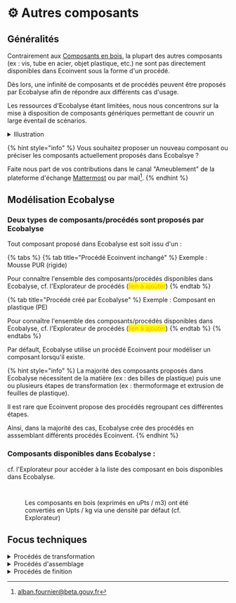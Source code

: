 # ⚙️ Autres composants

## Généralités

Contrairement aux [Composants en bois](composants-en-bois.md), la plupart des autres composants (ex : vis, tube en acier, objet plastique, etc.) ne sont pas directement disponibles dans Ecoinvent sous la forme d'un procédé.&#x20;

Dès lors, une infinité de composants et de procédés peuvent être proposés par Ecobalyse afin de répondre aux différents cas d'usage. &#x20;

Les ressources d'Ecobalyse étant limitées, nous nous concentrons sur la mise à disposition de composants génériques permettant de couvrir un large éventail de scénarios. &#x20;

<details>

<summary>Illustration</summary>

De nombreux objets sont constitués de polyethylene (plastique) tels que des sacs de congélation, des jouets pour enfants tels que les LEGO, des tuyaux d'arrosage, de la vaisselle réutilisable, etc.&#x20;

Pour modéliser ces composants constitués de polyethylene, Ecobalyse a créé un composant générique ayant les caractéristiques suivantes :&#x20;

* Nom = Composant plastique (PE) :flag\_fr: / Plastic frame (PE) :flag\_gb:
* Détails =&#x20;
  * Production de 1,06 kg de billes de plastique (PE) \
    (_procédé Ecoinvent = market for polyethylene, high density, granulate, GLO_)\
    \+
  * Thermorformage et Extrusion de 1kg de feuilles de plastique \
    (_procédé Ecoinvent = market for extrusion of plastic sheets and thermoforming, inline, GLO_)

</details>

{% hint style="info" %}
Vous souhaitez proposer un nouveau composant ou préciser les composants actuellement proposés dans Ecobalsye ?&#x20;

Faite nous part de vos contributions dans le canal "Ameublement" de la plateforme d'échange [Mattermost](https://fabrique-numerique.gitbook.io/ecobalyse/communaute) ou par mail[^1].&#x20;
{% endhint %}

## Modélisation Ecobalyse

### Deux types de composants/procédés sont proposés par Ecobalyse

Tout composant proposé dans Ecobalyse est soit issu d'un :&#x20;

{% tabs %}
{% tab title="Procédé Ecoinvent inchangé" %}
Exemple : Mousse PUR (rigide)

Pour connaître l'ensemble des composants/procédés disponibles dans Ecobalyse, cf. l'Explorateur de procédés (<mark style="color:orange;">lien à ajouter</mark>)&#x20;
{% endtab %}

{% tab title="Procédé créé par Ecobalyse" %}
Exemple : Composant en plastique (PE)

Pour connaître l'ensemble des composants/procédés disponibles dans Ecobalyse, cf. l'Explorateur de procédés (<mark style="color:orange;">lien à ajouter</mark>)&#x20;
{% endtab %}
{% endtabs %}

Par défault, Ecobalyse utilise un procédé Ecoinvent pour modéliser un composant lorsqu'il existe. &#x20;

{% hint style="info" %}
La majorité des composants proposés dans Ecobalyse nécessitent de la matière (ex : des billes de plastique) puis une ou plusieurs étapes de transformation (ex : thermoformage et extrusion de feuilles de plastique).&#x20;

Il est rare que Ecoinvent propose des procédés regroupant ces différentes étapes.&#x20;

Ainsi, dans la majorité des cas, Ecobalyse crée des procédés en asssemblant différents procédés Ecoinvent.&#x20;
{% endhint %}

### Composants disponibles dans Ecobalyse :&#x20;

cf. l'Explorateur pour accéder à la liste des composant en bois disponibles dans Ecobalyse.&#x20;

<figure><img src="../../.gitbook/assets/Coût environnemental des composants autres que ceux en bois (uPts _ kg).png" alt=""><figcaption></figcaption></figure>

<figure><img src="../../.gitbook/assets/Coût environnemental de tous les composants (uPts _ kg) (1).png" alt=""><figcaption><p>Les composants en bois (exprimés en uPts / m3) ont été convertiés en Upts / kg via une densité par défaut (cf. Explorateur)</p></figcaption></figure>



## Focus techniques

<details>

<summary>Procédés de transformation</summary>

La grande majorité des composants en plastique ou métal sont créés en transformant de la matière grâce à un ou plusieurs procédés de transformation.&#x20;

Afin de proposer des modélisations précises et accessibles, Ecobalyse permet de préciser quel(s) procédé(s) de transformation sont utilisés pour obtenir un composant en plastique ou métal :&#x20;

* **Moulage** de pièces,\
  Consiste à couler du métal à l'état liquide dans un moule
* **Usinage** de pièces (fraisage, tournage, perçage, etc.),\
  Consiste à obtenir des surfaces fonctionnelles de bonne précision par enlèvement de matière&#x20;
* **Formage** de pièces (estampage, matriçage, filage, etc.),\
  Consiste à obtenir des pièces par des actions mécaniques appliquées à la matière

</details>

<details>

<summary>Procédés d'assemblage</summary>

Différents types d'assemblage existent (assemblage par sertissage, par rivetage, par soudage, par collage, etc.).&#x20;

Afin de proposer des modélisations précises et accessibles, Ecobalyse permet de préciser certains procédés d'assemblage :&#x20;

* Assemblage par soudage\
  Consiste à assembler deux ou plusieurs pièces par chauffage et/ou pression. Le soudage par chauffage est la méthode la plus courante.
* Assemblage par collage\
  Consiste à lier deux pièces par l'apport de matière adhésive (colle). &#x20;

</details>

<details>

<summary>Procédés de finition</summary>

Plusieurs procédés de finition sont utilisés :&#x20;

* **revêtement en poudre**,\
  Consiste à pulvériser de la poudre sèche sur la surface de l'objet métallique en utilisant de l'électricité pour fixer électrostatiquement la poudre à la surface. Les particules de poudre sont ensuite traitées à la chaleur ou à la lumière UV pour mieux couvrir la surface métallique.
* électrolytique,
* **anodisation**,\
  Consiste à forme une couche d'oxyde contrôlée à la surface de certains métaux grâce à un processus électrochimique.
* **polissage**,\
  Consiste à traiter la surface des métaux afin de rendre les surfaces métalliques plus lisses, plates et brillantes par des moyens mécaniques ou chimiques.

<!---->

* sablage abrasif,

</details>

[^1]: alban.fournier@beta.gouv.fr
